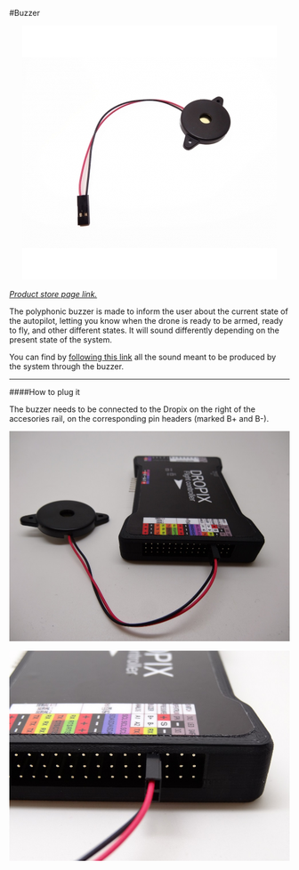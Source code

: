 #Buzzer

<p align="center">
  <img src="./images/buzzer.jpg?raw=true" alt="Buzzer"/>
</p>

_[Product store page link.](https://drotek.com/shop/en/home/451-buzzer-piezo.html)_

The polyphonic buzzer is made to inform the user about the current state of the autopilot, letting you know when the drone is ready to be armed, ready to fly, and other different states. It will sound differently depending on the present state of the system. 

You can find by [following this link](http://ardupilot.org/copter/docs/common-sounds-pixhawkpx4.html) all the sound meant to be produced by the system through the buzzer.

-----

####How to plug it

The buzzer needs to be connected to the Dropix on the right of the accesories rail, on the corresponding pin headers (marked B+ and B-).

<p align="center">
  <img src="./images/buzzer1.jpg?raw=true" alt="Buzzer"/>
</p>

<p align="center">
  <img src="./images/buzzer2.jpg?raw=true" alt="Buzzer"/>
</p>
